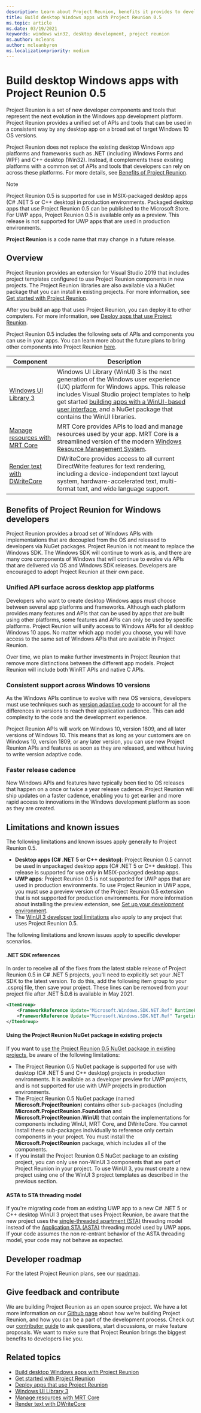 ```yaml
---
description: Learn about Project Reunion, benefits it provides to developers, what is ready for developers now, and how to give feedback.
title: Build desktop Windows apps with Project Reunion 0.5
ms.topic: article
ms.date: 03/19/2021
keywords: windows win32, desktop development, project reunion
ms.author: mcleans
author: mcleanbyron
ms.localizationpriority: medium
---
```


# Build desktop Windows apps with Project Reunion 0.5

Project Reunion is a set of new developer components and tools that represent the next evolution in the Windows app development platform. Project Reunion provides a unified set of APIs and tools that can be used in a consistent way by any desktop app on a broad set of target Windows 10 OS versions.

Project Reunion does not replace the existing desktop Windows app platforms and frameworks such as .NET (including Windows Forms and WPF) and C++ desktop (Win32). Instead, it complements these existing platforms with a common set of APIs and tools that developers can rely on across these platforms. For more details, see [Benefits of Project Reunion](#benefits-of-project-reunion-for-windows-developers).

> [!NOTE]
> Project Reunion 0.5 is supported for use in MSIX-packaged desktop apps (C# .NET 5 or C++ desktop) in production environments. Packaged desktop apps that use Project Reunion 0.5 can be published to the Microsoft Store. For UWP apps, Project Reunion 0.5 is available only as a preview. This release is not supported for UWP apps that are used in production environments.
>
>**Project Reunion** is a code name that may change in a future release.

## Overview

Project Reunion provides an extension for Visual Studio 2019 that includes project templates configured to use Project Reunion components in new projects. The Project Reunion libraries are also available via a NuGet package that you can install in existing projects. For more information, see [Get started with Project Reunion](get-started-with-project-reunion.md).

After you build an app that uses Project Reunion, you can deploy it to other computers. For more information, see [Deploy apps that use Project Reunion](deploy-apps-that-use-project-reunion.md).

Project Reunion 0.5 includes the following sets of APIs and components you can use in your apps. You can learn more about the future plans to bring other components into Project Reunion [here](https://github.com/microsoft/ProjectReunion/blob/master/docs/README.md).

| Component | Description |
|---------|-------------|
| [Windows UI Library 3](../winui/winui3/index.md) | Windows UI Library (WinUI) 3 is the next generation of the Windows user experience (UX) platform for Windows apps. This release includes Visual Studio project templates to help get started [building apps with a WinUI-based user interface](..\winui\winui3\winui-project-templates-in-visual-studio.md), and a NuGet package that contains the WinUI libraries.  |
| [Manage resources with MRT Core](mrtcore/mrtcore-overview.md) | MRT Core provides APIs to load and manage resources used by your app. MRT Core is a streamlined version of the modern [Windows Resource Management System](/windows/uwp/app-resources/resource-management-system). |
| [Render text with DWriteCore](dwritecore.md) | DWriteCore provides access to all current DirectWrite features for text rendering, including a device-independent text layout system, hardware-accelerated text, multi-format text, and wide language support.  |

## Benefits of Project Reunion for Windows developers

Project Reunion provides a broad set of Windows APIs with implementations that are decoupled from the OS and released to developers via NuGet packages. Project Reunion is not meant to replace the Windows SDK. The Windows SDK will continue to work as is, and there are many core components of Windows that will continue to evolve via APIs that are delivered via OS and Windows SDK releases. Developers are encouraged to adopt Project Reunion at their own pace.

### Unified API surface across desktop app platforms

Developers who want to create desktop Windows apps must choose between several app platforms and frameworks. Although each platform provides many features and APIs that can be used by apps that are built using other platforms, some features and APIs can only be used by specific platforms. Project Reunion will unify access to Windows APIs for all desktop Windows 10 apps. No matter which app model you choose, you will have access to the same set of Windows APIs that are available in Project Reunion.

Over time, we plan to make further investments in Project Reunion that remove more distinctions between the different app models. Project Reunion will include both WinRT APIs and native C APIs.

### Consistent support across Windows 10 versions

As the Windows APIs continue to evolve with new OS versions, developers must use techniques such as [version adaptive code](/windows/uwp/debug-test-perf/version-adaptive-code) to account for all the differences in versions to reach their application audience. This can add complexity to the code and the development experience.

Project Reunion APIs will work on Windows 10, version 1809, and all later versions of Windows 10. This means that as long as your customers are on Windows 10, version 1809, or any later version, you can use new Project Reunion APIs and features as soon as they are released, and without having to write version adaptive code.

### Faster release cadence

New Windows APIs and features have typically been tied to OS releases that happen on a once or twice a year release cadence. Project Reunion will ship updates on a faster cadence, enabling you to get earlier and more rapid access to innovations in the Windows development platform as soon as they are created.

## Limitations and known issues

The following limitations and known issues apply generally to Project Reunion 0.5.

- **Desktop apps (C# .NET 5 or C++ desktop)**: Project Reunion 0.5 cannot be used in unpackaged desktop apps (C# .NET 5 or C++ desktop). This release is supported for use only in MSIX-packaged desktop apps.
- **UWP apps**: Project Reunion 0.5 is not supported for UWP apps that are used in production environments. To use Project Reunion in UWP apps, you must use a preview version of the Project Reunion 0.5 extension that is not supported for production environments. For more information about installing the preview extension, see [Set up your development environment](get-started-with-project-reunion.md#set-up-your-development-environment).
- The [WinUI 3 developer tool limitations](..\winui\winui3\index.md#developer-tools) also apply to any project that uses Project Reunion 0.5.

The following limitations and known issues apply to specific developer scenarios.

#### .NET SDK references

In order to receive all of the fixes from the latest stable release of Project Reunion 0.5 in C# .NET 5 projects, you'll need to explicitly set your .NET SDK to the latest version. To do this, add the following item group to your .csproj file, then save your project. These lines can be removed from your project file after .NET 5.0.6 is available in May 2021.

```xml
<ItemGroup>            
    <FrameworkReference Update="Microsoft.Windows.SDK.NET.Ref" RuntimeFrameworkVersion="10.0.18362.16" />
    <FrameworkReference Update="Microsoft.Windows.SDK.NET.Ref" TargetingPackVersion="10.0.18362.16" />
</ItemGroup>
```

#### Using the Project Reunion NuGet package in existing projects

If you want to [use the Project Reunion 0.5 NuGet package in existing projects](get-started-with-project-reunion.md#use-project-reunion-in-an-existing-project), be aware of the following limitations:

- The Project Reunion 0.5 NuGet package is supported for use with desktop (C# .NET 5 and C++ desktop) projects in production environments. It is available as a developer preview for UWP projects, and is not supported for use with UWP projects in production environments.
- The Project Reunion 0.5 NuGet package (named **Microsoft.ProjectReunion**) contains other sub-packages (including **Microsoft.ProjectReunion.Foundation** and **Microsoft.ProjectReunion.WinUI**) that contain the implementations for components including WinUI, MRT Core, and DWriteCore. You cannot install these sub-packages individually to reference only certain components in your project. You must install the **Microsoft.ProjectReunion** package, which includes all of the components.  
- If you install the Project Reunion 0.5 NuGet package to an existing project, you can only use non-WinUI 3 components that are part of Project Reunion in your project. To use WinUI 3, you must create a new project using one of the WinUI 3 project templates as described in the previous section.

#### ASTA to STA threading model

If you're migrating code from an existing UWP app to a new C# .NET 5 or C++ desktop WinUI 3 project that uses Project Reunion, be aware that the new project uses the [single-threaded apartment (STA)](/windows/win32/com/single-threaded-apartments) threading model instead of the [Application STA (ASTA)](https://devblogs.microsoft.com/oldnewthing/20210224-00/?p=104901) threading model used by UWP apps. If your code assumes the non re-entrant behavior of the ASTA threading model, your code may not behave as expected.

## Developer roadmap

For the latest Project Reunion plans, see our [roadmap](https://github.com/microsoft/ProjectReunion/blob/main/docs/roadmap.md).

## Give feedback and contribute

We are building Project Reunion as an open source project. We have a lot more information on our [Github page](https://github.com/microsoft/ProjectReunion) about how we're building Project Reunion, and how you can be a part of the development process. Check out our [contributor guide](https://github.com/microsoft/ProjectReunion/blob/master/docs/contributor-guide.md) to ask questions, start discussions, or make feature proposals. We want to make sure that Project Reunion brings the biggest benefits to developers like you.

## Related topics

- [Build desktop Windows apps with Project Reunion](index.md)
- [Get started with Project Reunion](get-started-with-project-reunion.md)
- [Deploy apps that use Project Reunion](deploy-apps-that-use-project-reunion.md)
- [Windows UI Library 3](../winui/winui3/index.md)
- [Manage resources with MRT Core](mrtcore/mrtcore-overview.md)
- [Render text with DWriteCore](dwritecore.md)
